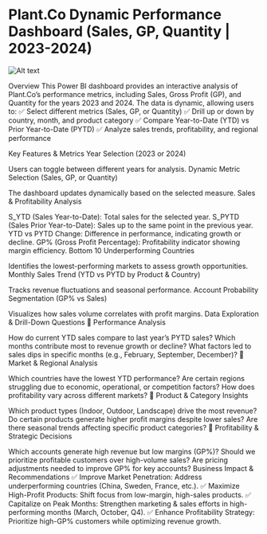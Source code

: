 # Plant.Co Dynamic Performance Dashboard (Sales, GP, Quantity | 2023-2024)

![Alt text](https://github.com/Deirdre24/Plant.Co-Dynamic-Performance-Dashboard-Sales-GP-Quantity-2023-2024/blob/main/Report%20Screenshot.png)

Overview
This Power BI dashboard provides an interactive analysis of Plant.Co’s performance metrics, including Sales, Gross Profit (GP), and Quantity for the years 2023 and 2024. The data is dynamic, allowing users to:
✅ Select different metrics (Sales, GP, or Quantity)
✅ Drill up or down by country, month, and product category
✅ Compare Year-to-Date (YTD) vs Prior Year-to-Date (PYTD)
✅ Analyze sales trends, profitability, and regional performance

Key Features & Metrics
Year Selection (2023 or 2024)

Users can toggle between different years for analysis.
Dynamic Metric Selection (Sales, GP, or Quantity)

The dashboard updates dynamically based on the selected measure.
Sales & Profitability Analysis

S_YTD (Sales Year-to-Date): Total sales for the selected year.
S_PYTD (Sales Prior Year-to-Date): Sales up to the same point in the previous year.
YTD vs PYTD Change: Difference in performance, indicating growth or decline.
GP% (Gross Profit Percentage): Profitability indicator showing margin efficiency.
Bottom 10 Underperforming Countries

Identifies the lowest-performing markets to assess growth opportunities.
Monthly Sales Trend (YTD vs PYTD by Product & Country)

Tracks revenue fluctuations and seasonal performance.
Account Probability Segmentation (GP% vs Sales)

Visualizes how sales volume correlates with profit margins.
Data Exploration & Drill-Down Questions
🔎 Performance Analysis

How do current YTD sales compare to last year’s PYTD sales?
Which months contribute most to revenue growth or decline?
What factors led to sales dips in specific months (e.g., February, September, December)?
🔎 Market & Regional Analysis

Which countries have the lowest YTD performance?
Are certain regions struggling due to economic, operational, or competition factors?
How does profitability vary across different markets?
🔎 Product & Category Insights

Which product types (Indoor, Outdoor, Landscape) drive the most revenue?
Do certain products generate higher profit margins despite lower sales?
Are there seasonal trends affecting specific product categories?
🔎 Profitability & Strategic Decisions

Which accounts generate high revenue but low margins (GP%)?
Should we prioritize profitable customers over high-volume sales?
Are pricing adjustments needed to improve GP% for key accounts?
Business Impact & Recommendations
✅ Improve Market Penetration: Address underperforming countries (China, Sweden, France, etc.).
✅ Maximize High-Profit Products: Shift focus from low-margin, high-sales products.
✅ Capitalize on Peak Months: Strengthen marketing & sales efforts in high-performing months (March, October, Q4).
✅ Enhance Profitability Strategy: Prioritize high-GP% customers while optimizing revenue growth.
